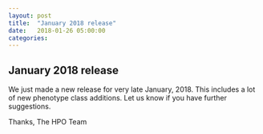 ```yaml
---
layout: post
title:  "January 2018 release"
date:   2018-01-26 05:00:00
categories: 
---
```


## January 2018 release

We just made a new release for very late January, 2018. This includes a lot of new phenotype class additions. Let us know if you have further suggestions.

Thanks,
The HPO Team